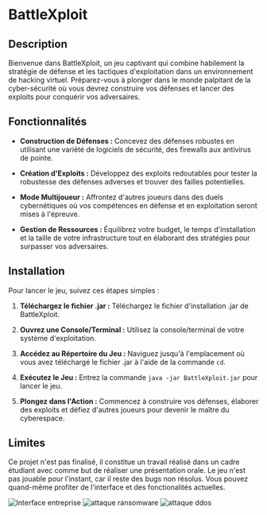 # BattleXploit

## Description

Bienvenue dans BattleXploit, un jeu captivant qui combine habilement la stratégie de défense et les tactiques d'exploitation dans un environnement de hacking virtuel. Préparez-vous à plonger dans le monde palpitant de la cyber-sécurité où vous devrez construire vos défenses et lancer des exploits pour conquérir vos adversaires.

## Fonctionnalités

- **Construction de Défenses :** Concevez des défenses robustes en utilisant une variété de logiciels de sécurité, des firewalls aux antivirus de pointe.
  
- **Création d'Exploits :** Développez des exploits redoutables pour tester la robustesse des défenses adverses et trouver des failles potentielles.

- **Mode Multijoueur :** Affrontez d'autres joueurs dans des duels cybernétiques où vos compétences en défense et en exploitation seront mises à l'épreuve.

- **Gestion de Ressources :** Équilibrez votre budget, le temps d'installation et la taille de votre infrastructure tout en élaborant des stratégies pour surpasser vos adversaires.

## Installation

Pour lancer le jeu, suivez ces étapes simples :

1. **Téléchargez le fichier .jar :** Téléchargez le fichier d'installation .jar de BattleXploit.

2. **Ouvrez une Console/Terminal :** Utilisez la console/terminal de votre système d'exploitation.

3. **Accédez au Répertoire du Jeu :** Naviguez jusqu'à l'emplacement où vous avez téléchargé le fichier .jar à l'aide de la commande `cd`.

4. **Exécutez le Jeu :** Entrez la commande `java -jar BattleXploit.jar` pour lancer le jeu.

5. **Plongez dans l'Action :** Commencez à construire vos défenses, élaborer des exploits et défiez d'autres joueurs pour devenir le maître du cyberespace.

## Limites
Ce projet n'est pas finalisé, il constitue un travail réalisé dans un cadre étudiant avec comme but de réaliser une présentation orale. Le jeu n'est pas jouable pour l'instant, car il reste des bugs non résolus.
Vous pouvez quand-même profiter de l'interface et des fonctionalités actuelles.


![Interface entreprise](https://github.com/KawaCoder/BattleXploit/assets/67145585/8d3ae265-bf6c-4be7-a4c5-c079d11cb92a)
![attaque ransomware](https://github.com/KawaCoder/BattleXploit/assets/67145585/556393bf-0231-4b18-9e76-868c8255e22b)
![attaque ddos](https://github.com/KawaCoder/BattleXploit/assets/67145585/644a7931-9c82-4cf1-9247-8bffcfba0d1a)

